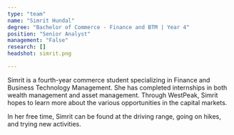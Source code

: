 ```yaml
---
type: "team"
name: "Simrit Hundal"
degree: "Bachelor of Commerce - Finance and BTM | Year 4"
position: "Senior Analyst"
management: "False"
research: []
headshot: simrit.png

---
```


Simrit is a fourth-year commerce student specializing in Finance and Business Technology Management. She has completed internships in both wealth management and asset management. Through WestPeak, Simrit hopes to learn more about the various opportunities in the capital markets.

In her free time, Simrit can be found at the driving range, going on hikes, and trying new activities.